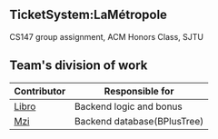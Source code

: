 ## TicketSystem:LaMétropole

CS147 group assignment, ACM Honors Class, SJTU

## Team's division of work

|Contributor|Responsible for|
|---|---|
|[Libro](https://github.com/LibroWu)|Backend logic and bonus|
|[Mzi](https://github.com/Mziiii)|Backend database(BPlusTree)|